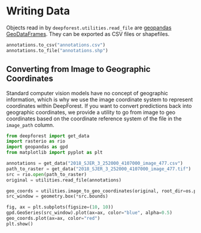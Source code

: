 # Writing Data

Objects read in by `deepforest.utilities.read_file` are [geopandas GeoDataFrames](https://geopandas.org/en/stable/docs/reference/api/geopandas.GeoDataFrame.html). They can be exported as CSV files or shapefiles.

```python
annotations.to_csv("annotations.csv")
annotations.to_file("annotations.shp")
```

## Converting from Image to Geographic Coordinates

Standard computer vision models have no concept of geographic information, which is why we use the image coordinate system to represent coordinates within DeepForest. If you want to convert predictions back into geographic coordinates, we provide a utility to go from image to geo coordinates based on the coordinate reference system of the file in the `image_path` column.

```python
from deepforest import get_data
import rasterio as rio
import geopandas as gpd
from matplotlib import pyplot as plt

annotations = get_data("2018_SJER_3_252000_4107000_image_477.csv")
path_to_raster = get_data("2018_SJER_3_252000_4107000_image_477.tif")
src = rio.open(path_to_raster)
original = utilities.read_file(annotations)

geo_coords = utilities.image_to_geo_coordinates(original, root_dir=os.path.dirname(path_to_raster))
src_window = geometry.box(*src.bounds)

fig, ax = plt.subplots(figsize=(10, 10))
gpd.GeoSeries(src_window).plot(ax=ax, color="blue", alpha=0.5)
geo_coords.plot(ax=ax, color="red")
plt.show()
```